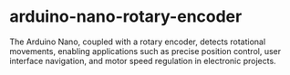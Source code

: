# arduino-nano-rotary-encoder
The Arduino Nano, coupled with a rotary encoder, detects rotational movements, enabling applications such as precise position control, user interface navigation, and motor speed regulation in electronic projects.
